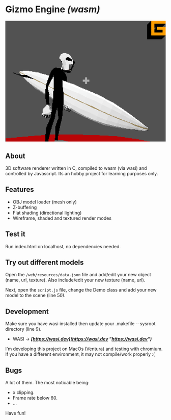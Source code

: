 # **Gizmo Engine** _(wasm)_

![picture alt](https://raw.githubusercontent.com/brunoperry/gizmo_wasm/abb66453287b98c92e93509901a187b34347bade/placeholder.png "Gizmo engine readme placeholder")

## About

3D software renderer written in C, compiled to wasm (via wasi) and controlled by Javascript. Its an hobby project for learning purposes only.

## Features

- OBJ model loader (mesh only)
- Z-buffering
- Flat shading (directional lighting)
- Wireframe, shaded and textured render modes

## Test it

Run index.html on localhost, no dependencies needed.

## Try out different models

Open the `/web/resources/data.json` file and add/edit your new object (name, url, texture). Also include/edit your new texture (name, url).

Next, open the `script.js` file, change the Demo class and add your new model to the scene (line 50).

## Development

Make sure you have wasi installed then update your .makefile --sysroot directory (line 9).

- WASI -> **_[https://wasi.dev](https://wasi.dev "https://wasi.dev")_**

I'm developing this project on MacOs (Ventura) and testing with chromium. If you have a different environment, it may not compile/work properly :(

## Bugs

A lot of them. The most noticable being:

- x clipping.
- Frame rate below 60.
- ...

Have fun!
